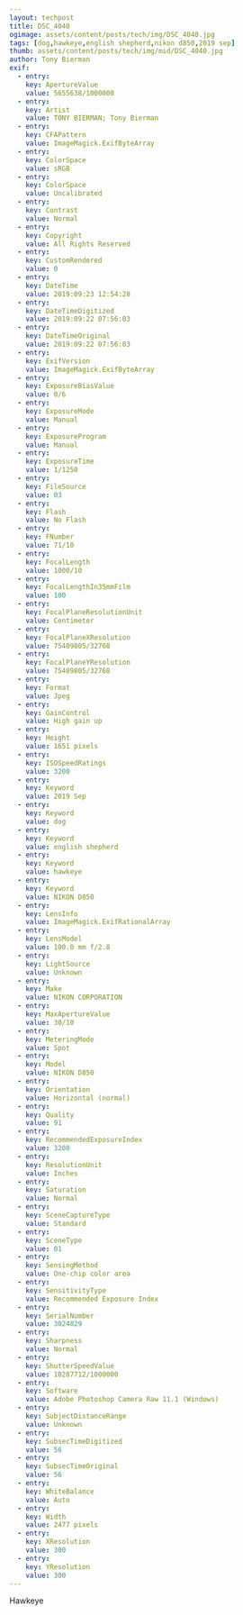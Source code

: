 ```yaml
---
layout: techpost
title: DSC_4040
ogimage: assets/content/posts/tech/img/DSC_4040.jpg
tags: [dog,hawkeye,english shepherd,nikon d850,2019 sep]
thumb: assets/content/posts/tech/img/mid/DSC_4040.jpg
author: Tony Bierman
exif:
  - entry:
    key: ApertureValue
    value: 5655638/1000000
  - entry:
    key: Artist
    value: TONY BIERMAN; Tony Bierman
  - entry:
    key: CFAPattern
    value: ImageMagick.ExifByteArray
  - entry:
    key: ColorSpace
    value: sRGB
  - entry:
    key: ColorSpace
    value: Uncalibrated
  - entry:
    key: Contrast
    value: Normal
  - entry:
    key: Copyright
    value: All Rights Reserved
  - entry:
    key: CustomRendered
    value: 0
  - entry:
    key: DateTime
    value: 2019:09:23 12:54:28
  - entry:
    key: DateTimeDigitized
    value: 2019:09:22 07:56:03
  - entry:
    key: DateTimeOriginal
    value: 2019:09:22 07:56:03
  - entry:
    key: ExifVersion
    value: ImageMagick.ExifByteArray
  - entry:
    key: ExposureBiasValue
    value: 0/6
  - entry:
    key: ExposureMode
    value: Manual
  - entry:
    key: ExposureProgram
    value: Manual
  - entry:
    key: ExposureTime
    value: 1/1250
  - entry:
    key: FileSource
    value: 03
  - entry:
    key: Flash
    value: No Flash
  - entry:
    key: FNumber
    value: 71/10
  - entry:
    key: FocalLength
    value: 1000/10
  - entry:
    key: FocalLengthIn35mmFilm
    value: 100
  - entry:
    key: FocalPlaneResolutionUnit
    value: Centimeter
  - entry:
    key: FocalPlaneXResolution
    value: 75409805/32768
  - entry:
    key: FocalPlaneYResolution
    value: 75409805/32768
  - entry:
    key: Format
    value: Jpeg
  - entry:
    key: GainControl
    value: High gain up
  - entry:
    key: Height
    value: 1651 pixels
  - entry:
    key: ISOSpeedRatings
    value: 3200
  - entry:
    key: Keyword
    value: 2019 Sep
  - entry:
    key: Keyword
    value: dog
  - entry:
    key: Keyword
    value: english shepherd
  - entry:
    key: Keyword
    value: hawkeye
  - entry:
    key: Keyword
    value: NIKON D850
  - entry:
    key: LensInfo
    value: ImageMagick.ExifRationalArray
  - entry:
    key: LensModel
    value: 100.0 mm f/2.8
  - entry:
    key: LightSource
    value: Unknown
  - entry:
    key: Make
    value: NIKON CORPORATION
  - entry:
    key: MaxApertureValue
    value: 30/10
  - entry:
    key: MeteringMode
    value: Spot
  - entry:
    key: Model
    value: NIKON D850
  - entry:
    key: Orientation
    value: Horizontal (normal)
  - entry:
    key: Quality
    value: 91
  - entry:
    key: RecommendedExposureIndex
    value: 3200
  - entry:
    key: ResolutionUnit
    value: Inches
  - entry:
    key: Saturation
    value: Normal
  - entry:
    key: SceneCaptureType
    value: Standard
  - entry:
    key: SceneType
    value: 01
  - entry:
    key: SensingMethod
    value: One-chip color area
  - entry:
    key: SensitivityType
    value: Recommended Exposure Index
  - entry:
    key: SerialNumber
    value: 3024829
  - entry:
    key: Sharpness
    value: Normal
  - entry:
    key: ShutterSpeedValue
    value: 10287712/1000000
  - entry:
    key: Software
    value: Adobe Photoshop Camera Raw 11.1 (Windows)
  - entry:
    key: SubjectDistanceRange
    value: Unknown
  - entry:
    key: SubsecTimeDigitized
    value: 56
  - entry:
    key: SubsecTimeOriginal
    value: 56
  - entry:
    key: WhiteBalance
    value: Auto
  - entry:
    key: Width
    value: 2477 pixels
  - entry:
    key: XResolution
    value: 300
  - entry:
    key: YResolution
    value: 300
---
```

<p class="h4">Hawkeye</p>